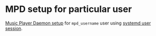 # MPD setup for particular user

[Music Player Daemon setup](https://wiki.archlinux.org/index.php/Music_Player_Daemon)
for `mpd_username` user using [systemd user
session](https://wiki.archlinux.org/index.php/Systemd/User).
